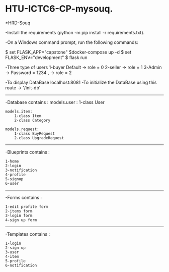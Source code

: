 # HTU-ICTC6-CP-mysouq.
*HRD-Souq

-Install the requirements (python -m pip install -r requirements.txt).

-On a Windows command prompt, run the following commands:

$ set FLASK_APP="capstone"
$docker-compose up -d
$ set FLASK_ENV="development"
$ flask run

-Three type of users 
1-buyer Default -> role = 0
2-seller -> role = 1
3-Admin -> Password = 1234 , -> role = 2

-To display DataBase localhost:8081
-To initialize the DataBase using this route -> '/init-db'

**********************************************************
-Database contains :
    models.user :
        1-class User
    
    models.item:
        1-class Item
        2-class Category

    models.request:
        1-class BuyRequest
        2-class UpgradeRequest
**********************************************************
-Blueprints contains :  

    1-home
    2-login
    3-notification
    4-profile
    5-signup
    6-user
**********************************************************
-Forms contains :

    1-edit profile form
    2-items form
    3-login form
    4-sign up form

**********************************************************
-Templates contains :

    
    1-login
    2-sign up
    3-user
    4-item
    5-profile
    6-notification
